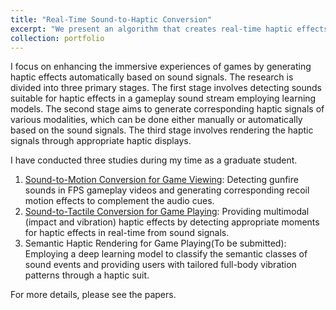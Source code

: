 ```yaml
---
title: "Real-Time Sound-to-Haptic Conversion"
excerpt: "We present an algorithm that creates real-time haptic effects from sound signals, tailored for enhancing user experiences in video games. <br/><img src='/images/500x300.png'>"
collection: portfolio
---
```


I focus on enhancing the immersive experiences of games by generating haptic effects automatically based on sound signals.
The research is divided into three primary stages.
The first stage involves detecting sounds suitable for haptic effects in a gameplay sound stream employing learning models.
The second stage aims to generate corresponding haptic signals of various modalities, which can be done either manually or automatically based on the sound signals.
The third stage involves rendering the haptic signals through appropriate haptic displays.   

I have conducted three studies during my time as a graduate student.   
1. [Sound-to-Motion Conversion for Game Viewing](/publication/2021-05-07-Improving)\: Detecting gunfire sounds in FPS gameplay videos and generating corresponding recoil motion effects to complement the audio cues.
2. [Sound-to-Tactile Conversion for Game Playing](/publication/2023-04-19-Generating)\: Providing multimodal (impact and vibration) haptic effects by detecting appropriate moments for haptic effects in real-time from sound signals.
3. Semantic Haptic Rendering for Game Playing(To be submitted)\: Employing a deep learning model to classify the semantic classes of sound events and providing users with tailored full-body vibration patterns through a haptic suit.   

For more details, please see the papers.
